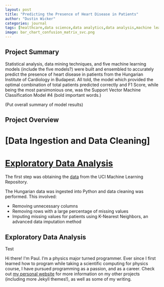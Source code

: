 ```yaml
---
layout: post
title: "Predicting the Presence of Heart Disease in Patients"
author: "Dustin Wicker"
categories: journal
tags: [healthcare,data science,data analytics,data analysis,machine learning,sample]
image: bar_chart_confusion_matrix_svc.png
---
```


## Project Summary  
Statistical analysis, data mining techniques, and five machine learning models (include the five models?) were built and ensembled to accurately predict the presence of heart disease in patients from the Hungarian Institute of Cardiology in Budapest. All told, the model which provided the optimal combination of total patients predicted correctly and F1 Score, while being the most parsimonious one, was the Support Vector Machine Classification Model #4 (bold important words.)

 (Put overall summary of model results)
 
## Project Overview  
# [Data Ingestion and Data Cleaning]
# [Exploratory Data Analysis](#exploratory-data-analysis)
The first step was obtaining the [data](https://archive.ics.uci.edu/ml/machine-learning-databases/heart-disease/hungarian.data) from the UCI Machine Learning Repository.  
  
The Hungarian data was ingested into Python and data cleaning was performed. This involved:  
* Removing unnecessary columns
* Removing rows with a large percentage of missing values
* Imputing missing values for patients using K-Nearest Neighbors, an advanced data imputation method  



























## Exploratory Data Analysis
Test


Hi there! I'm Paul. I’m a physics major turned programmer. Ever since I first learned how to program while taking a scientific computing for physics course, I have pursued programming as a passion, and as a career. Check out [my personal website](https://www.lenpaul.com/) for more information on my other projects (including more Jekyll themes!), as well as some of my writing.
